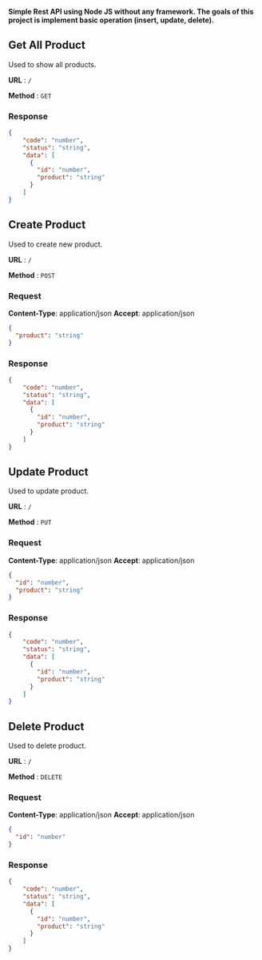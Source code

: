 **Simple Rest API using Node JS without any framework.
The goals of this project is implement basic operation (insert, update, delete).**

## Get All Product

Used to show all products.

**URL** : `/`

**Method** : `GET`

### Response

```json
{
    "code": "number",
    "status": "string",
    "data": [
      {
        "id": "number",
        "product": "string"
      }
    ]
}
```

## Create Product

Used to create new product.

**URL** : `/`

**Method** : `POST`

### Request

**Content-Type**: application/json
**Accept**: application/json

```json
{
  "product": "string"
}
```

### Response

```json
{
    "code": "number",
    "status": "string",
    "data": [
      {
        "id": "number",
        "product": "string"
      }
    ]
}
```

## Update Product

Used to update product.

**URL** : `/`

**Method** : `PUT`

### Request

**Content-Type**: application/json
**Accept**: application/json

```json
{
  "id": "number",
  "product": "string"
}
```

### Response

```json
{
    "code": "number",
    "status": "string",
    "data": [
      {
        "id": "number",
        "product": "string"
      }
    ]
}
```

## Delete Product

Used to delete product.

**URL** : `/`

**Method** : `DELETE`

### Request

**Content-Type**: application/json
**Accept**: application/json

```json
{
  "id": "number"
}
```

### Response

```json
{
    "code": "number",
    "status": "string",
    "data": [
      {
        "id": "number",
        "product": "string"
      }
    ]
}
```